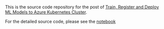 This is the source code repository for the post of [Train, Register and Deploy ML Models to Azure Kubernetes Cluster](https://leifengblog.net/blog/train-register-and-deploy-ml-models-to-azure-kubernetes-cluster/). 

For the detailed source code, please see the [notebook](./train-and-deploy-ml-model-to-aks-cluster.ipynb)

